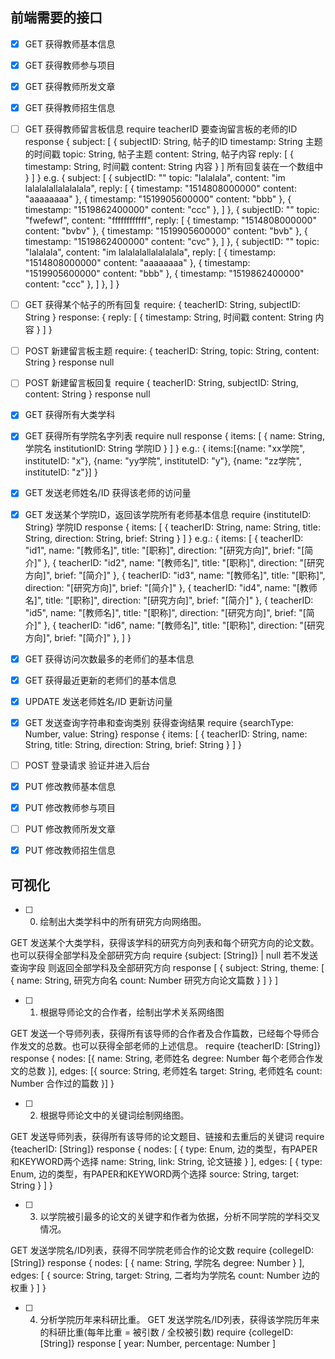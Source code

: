 ## 前端需要的接口
- [x] GET 获得教师基本信息
- [x] GET 获得教师参与项目
- [x] GET 获得教师所发文章
- [x] GET 获得教师招生信息

- [ ] GET 获得教师留言板信息
require teacherID 要查询留言板的老师的ID
response {
subject: [
	{
		subjectID: String, 帖子的ID
		timestamp: String 主题的时间戳
		topic: String, 帖子主题
		content: String, 帖子内容
		reply: [
			{
				timestamp: String, 时间戳
				content: String 内容
			}
		] 所有回复装在一个数组中
	}
]
}
e.g.
{
	subject: [
		{
			subjectID: ""
			topic: "lalalala",
			content: "im lalalalallalalalala",
			reply: [
			{
				timestamp: "1514808000000"
				content: "aaaaaaaa"
			},
			{
				timestamp: "1519905600000"
				content: "bbb"
			},
			{
				timestamp: "1519862400000"
				content: "ccc"
			},
		]
	},
	{
		subjectID: ""
		topic: "fwefewf",
		content: "ffffffffffff",
		reply: [
		{
			timestamp: "1514808000000"
			content: "bvbv"
		},
		{
			timestamp: "1519905600000"
			content: "bvb"
		},
		{
			timestamp: "1519862400000"
			content: "cvc"
		},
	]
	},
	{
		subjectID: ""
		topic: "lalalala",
		content: "im lalalalallalalalala",
		reply: [
		{
			timestamp: "1514808000000"
			content: "aaaaaaaa"
		},
		{
			timestamp: "1519905600000"
			content: "bbb"
		},
		{
			timestamp: "1519862400000"
			content: "ccc"
		},
	]
	},
]
}

- [ ] GET 获得某个帖子的所有回复
require: {
	teacherID: String,
	subjectID: String
}
response: {
	reply: [
		{
			timestamp: String, 时间戳
			content: String 内容
		}
	]
}

- [ ] POST 新建留言板主题
require: {
	teacherID: String,
	topic: String,
	content: String
}
response null

- [ ] POST 新建留言板回复
require {
	teacherID: String,
	subjectID: String,
	content: String
}
response null

- [x] GET 获得所有大类学科

- [x] GET 获得所有学院名字列表
require null
response {
	items: [
		{
			name: String, 学院名
			institutionID: String 学院ID
		}
	]
}
e.g.:
{
	items:[{name: "xx学院", instituteID: "x"}, {name: "yy学院", instituteID: "y"}, {name: "zz学院", instituteID: "z"}]
}
- [x] GET 发送老师姓名/ID 获得该老师的访问量

- [x] GET 发送某个学院ID，返回该学院所有老师基本信息
require {instituteID: String} 学院ID
response {
	items: [
		{
			teacherID: String,
			name: String,
			title: String,
			direction: String,
			brief: String
		}
	]
}
e.g.:
{
	items: [
		{
			teacherID: "id1",
			name: "[教师名]",
			title: "[职称]",
			direction: "[研究方向]",
			brief: "[简介]"
		},
		{
			teacherID: "id2",
			name: "[教师名]",
			title: "[职称]",
			direction: "[研究方向]",
			brief: "[简介]"
		},
		{
			teacherID: "id3",
			name: "[教师名]",
			title: "[职称]",
			direction: "[研究方向]",
			brief: "[简介]"
		},
		{
			teacherID: "id4",
			name: "[教师名]",
			title: "[职称]",
			direction: "[研究方向]",
			brief: "[简介]"
		},
		{
			teacherID: "id5",
			name: "[教师名]",
			title: "[职称]",
			direction: "[研究方向]",
			brief: "[简介]"
		},
		{
			teacherID: "id6",
			name: "[教师名]",
			title: "[职称]",
			direction: "[研究方向]",
			brief: "[简介]"
		},
	]
}
- [x] GET 获得访问次数最多的老师们的基本信息

- [x] GET 获得最近更新的老师们的基本信息

- [x] UPDATE 发送老师姓名/ID 更新访问量

- [x] GET 发送查询字符串和查询类别 获得查询结果
require {searchType: Number, value: String}
response {
	items: [
		{
			teacherID: String,
			name: String,
			title: String,
			direction: String,
			brief: String
		}
	]
}

- [ ] POST 登录请求 验证并进入后台
- [x] PUT 修改教师基本信息
- [x] PUT 修改教师参与项目
- [ ] PUT 修改教师所发文章
- [x] PUT 修改教师招生信息

## 可视化
- [ ] 0. 绘制出大类学科中的所有研究方向网络图。

GET 发送某个大类学科，获得该学科的研究方向列表和每个研究方向的论文数。也可以获得全部学科及全部研究方向
require {subject: [String]} | null 若不发送查询字段 则返回全部学科及全部研究方向
response [
{
	subject: String,
	theme: [
		{
			name: String, 研究方向名
			count: Number 研究方向论文篇数
		}
	]
}
]

- [ ] 1. 根据导师论文的合作者，绘制出学术关系网络图

GET 发送一个导师列表，获得所有该导师的合作者及合作篇数，已经每个导师合作发文的总数。也可以获得全部老师的上述信息。
require {teacherID: [String]}
response {
	nodes: [{
		name: String, 老师姓名
		degree: Number 每个老师合作发文的总数
	}],
	edges: [{
		source: String, 老师姓名
		target: String, 老师姓名
		count: Number 合作过的篇数
	}]
}

- [ ] 2. 根据导师论文中的关键词绘制网络图。

GET 发送导师列表，获得所有该导师的论文题目、链接和去重后的关键词
require {teacherID: [String]}
response {
	nodes: [
		{
			type: Enum, 边的类型，有PAPER和KEYWORD两个选择
			name: String,
			link: String, 论文链接
		}
	],
	edges: [
		{
			type: Enum, 边的类型，有PAPER和KEYWORD两个选择
			source: String,
			target: String
		}
	]
}

- [ ] 3. 以学院被引最多的论文的关键字和作者为依据，分析不同学院的学科交叉情况。

GET 发送学院名/ID列表，获得不同学院老师合作的论文数
require {collegeID: [String]}
response {
	nodes: [
		{
			name: String,  学院名
			degree: Number
		}
	],
	edges: [
		{
			source: String,
			target: String, 二者均为学院名
			count: Number 边的权重
		}
	]
}
- [ ] 4. 分析学院历年来科研比重。
GET 发送学院名/ID列表，获得该学院历年来的科研比重(每年比重 = 被引数 / 全校被引数)
require {collegeID: [String]}
response [
	year: Number,
	percentage: Number
]



	<!-- [ ]pandoc --standalone --self-contained --css pandoc.css interface.md --output interface.html -->
